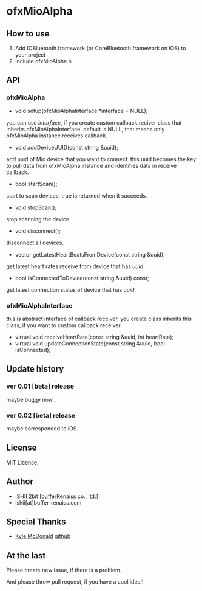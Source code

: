 # ofxMioAlpha

## How to use

1. Add IOBluetooth.framework (or CoreBluetooth.framework on iOS) to your project
2. Include ofxMioAlpha.h

## API

### ofxMioAlpha

* void setup(ofxMioAlphaInterface *interface = NULL);

you can use _interface_, if you create custom callback reciver class that inherits ofxMioAlphaInterface.
default is NULL, that means only ofxMioAlpha instance receives callback.

* void  addDeviceUUID(const string &uuid);

add uuid of Mio device that you want to connect.
this uuid becomes the key to pull data from ofxMioAlpha instance and identifies data in receive callback.

* bool startScan();

start to scan devices. true is returned when it succeeds.

* void stopScan();

stop scanning the device.

* void disconnect();

disconnect all devices.

* vector<int> getLatestHeartBeatsFromDevice(const string &uuid);

get latest heart rates receive from device that has _uuid_.

* bool isConnectedToDevice(const string &uuid) const;

get latest connection status of device that has _uuid_.

### ofxMioAlphaInterface

this is abstract interface of callback receiver. you create class inherits this class, if you want to custom callback receiver.

* virtual void receiveHeartRate(const string &uuid, int heartRate);
* virtual void updateConnectionState(const string &uuid, bool isConnected);


## Update history

### ver 0.01 [beta] release

maybe buggy now...

### ver 0.02 [beta] release

maybe corresponded to iOS.

## License

MIT License.

## Author

* ISHII 2bit [[bufferRenaiss co., ltd.](http://buffer-renaiss.com)]
* ishii[at]buffer-renaiss.com

## Special Thanks

* [Kyle McDonald](https://twitter.com/kcimc) [github](https://github.com/kylemcdonald)

## At the last

Please create new issue, if there is a problem.

And please throw pull request, if you have a cool idea!!